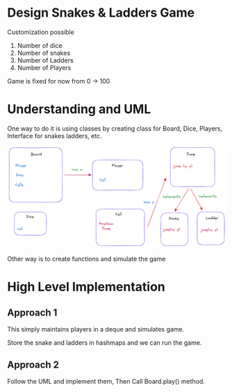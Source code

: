 # Design Snakes & Ladders Game

Customization possible

1. Number of dice
2. Number of snakes
3. Number of Ladders
4. Number of Players

Game is fixed for now from 0 -> 100

# Understanding and UML

One way to do it is using classes by creating class for Board, Dice, Players, Interface for snakes ladders, etc.

![Snake and Ladders](<../../images/snake ladders UML.png>)


Other way is to create functions and simulate the game

# High Level Implementation


## Approach 1

This simply maintains players in a deque and simulates game.

Store the snake and ladders in hashmaps and we can run the game.


## Approach 2

Follow the UML and implement them, Then Call Board.play() method.
